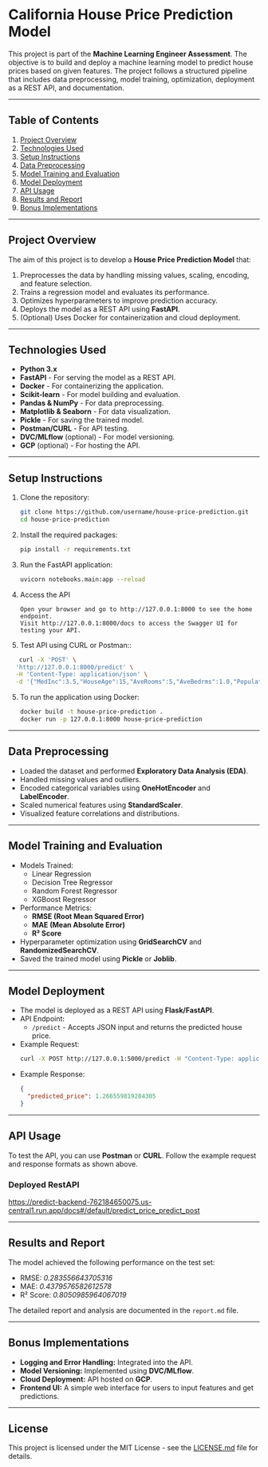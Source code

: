 ﻿# California House Price Prediction Model

This project is part of the **Machine Learning Engineer Assessment**. The objective is to build and deploy a machine learning model to predict house prices based on given features. The project follows a structured pipeline that includes data preprocessing, model training, optimization, deployment as a REST API, and documentation.

---

## Table of Contents

1. [Project Overview](#project-overview)
2. [Technologies Used](#technologies-used)
3. [Setup Instructions](#setup-instructions)
4. [Data Preprocessing](#data-preprocessing)
5. [Model Training and Evaluation](#model-training-and-evaluation)
6. [Model Deployment](#model-deployment)
7. [API Usage](#api-usage)
8. [Results and Report](#results-and-report)
9. [Bonus Implementations](#bonus-implementations)

---

## Project Overview

The aim of this project is to develop a **House Price Prediction Model** that:

1. Preprocesses the data by handling missing values, scaling, encoding, and feature selection.
2. Trains a regression model and evaluates its performance.
3. Optimizes hyperparameters to improve prediction accuracy.
4. Deploys the model as a REST API using **FastAPI**.
5. (Optional) Uses Docker for containerization and cloud deployment.

---

## Technologies Used

- **Python 3.x**
- **FastAPI** - For serving the model as a REST API.
- **Docker** - For containerizing the application.
- **Scikit-learn** - For model building and evaluation.
- **Pandas & NumPy** - For data preprocessing.
- **Matplotlib & Seaborn** - For data visualization.
- **Pickle** - For saving the trained model.
- **Postman/CURL** - For API testing.
- **DVC/MLflow** (optional) - For model versioning.
- **GCP** (optional) - For hosting the API.

---

## Setup Instructions

1. Clone the repository:
   ```bash
   git clone https://github.com/username/house-price-prediction.git
   cd house-price-prediction
   ```
2. Install the required packages:
   ```bash
   pip install -r requirements.txt

3. Run the FastAPI application:
   ```bash
   uvicorn notebooks.main:app --reload
   ```
5. Access the API
     ```
     Open your browser and go to http://127.0.0.1:8000 to see the home endpoint.
     Visit http://127.0.0.1:8000/docs to access the Swagger UI for testing your API.
     ```
4. Test API using CURL or Postman::
```bash
   curl -X 'POST' \
  'http://127.0.0.1:8000/predict' \
  -H 'Content-Type: application/json' \
  -d '{"MedInc":3.5,"HouseAge":15,"AveRooms":5,"AveBedrms":1.0,"Population":1500,"AveOccup":3.0,"Latitude":34.0,"Longitude":-118.0}'
```
5. To run the application using Docker:
   ```bash
   docker build -t house-price-prediction .
   docker run -p 127.0.0.1:8000 house-price-prediction
   ```

---

## Data Preprocessing

- Loaded the dataset and performed **Exploratory Data Analysis (EDA)**.
- Handled missing values and outliers.
- Encoded categorical variables using **OneHotEncoder** and **LabelEncoder**.
- Scaled numerical features using **StandardScaler**.
- Visualized feature correlations and distributions.

---

## Model Training and Evaluation

- Models Trained:
  - Linear Regression
  - Decision Tree Regressor
  - Random Forest Regressor
  - XGBoost Regressor
- Performance Metrics:
  - **RMSE (Root Mean Squared Error)**
  - **MAE (Mean Absolute Error)**
  - **R² Score**
- Hyperparameter optimization using **GridSearchCV** and **RandomizedSearchCV**.
- Saved the trained model using **Pickle** or **Joblib**.

---

## Model Deployment

- The model is deployed as a REST API using **Flask/FastAPI**.
- API Endpoint:
  - `/predict` - Accepts JSON input and returns the predicted house price.
- Example Request:
  ```bash
  curl -X POST http://127.0.0.1:5000/predict -H "Content-Type: application/json" -d '{"MedInc":3.5,"HouseAge":15,"AveRooms":5,"AveBedrms":1.0,"Population":1500,"AveOccup":3.0,"Latitude":34.0,"Longitude":-118.0}'
  ```
- Example Response:
  ```json
  {
    "predicted_price": 1.266559819284305
  }
  ```

---

## API Usage

To test the API, you can use **Postman** or **CURL**. Follow the example request and response formats as shown above.
### Deployed RestAPI
https://predict-backend-762184650075.us-central1.run.app/docs#/default/predict_price_predict_post

---

## Results and Report

The model achieved the following performance on the test set:

- RMSE: *0.283556643705316*
- MAE: *0.4379576582612578*
- R² Score: *0.8050985964067019*

The detailed report and analysis are documented in the `report.md` file.

---

## Bonus Implementations

- **Logging and Error Handling:** Integrated into the API.
- **Model Versioning:** Implemented using **DVC/MLflow**.
- **Cloud Deployment:** API hosted on **GCP**.
- **Frontend UI:** A simple web interface for users to input features and get predictions.

---

## License

This project is licensed under the MIT License - see the [LICENSE.md](LICENSE.md) file for details.
